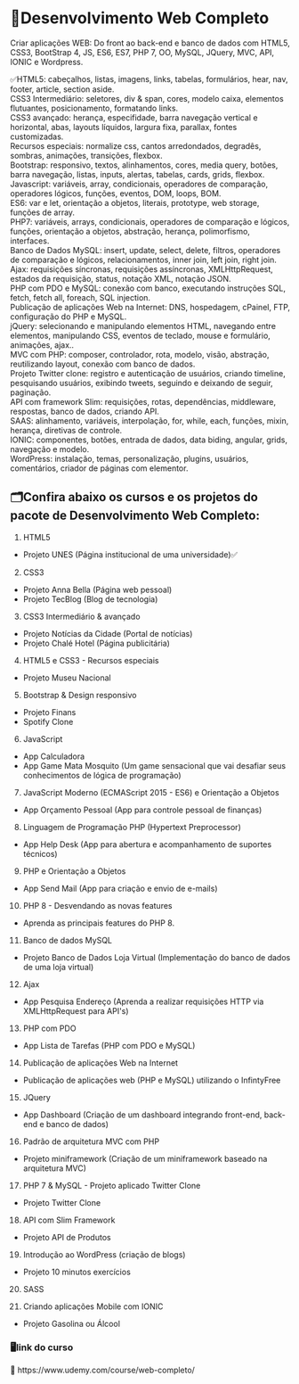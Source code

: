 <h1>📁Desenvolvimento Web Completo</h1> 
<p>Criar aplicações WEB: Do front ao back-end e banco de dados com HTML5, CSS3, BootStrap 4, JS, ES6, ES7, PHP 7, OO, MySQL, JQuery, MVC, API, IONIC e Wordpress.<br>

✅HTML5: cabeçalhos, listas, imagens, links, tabelas, formulários, hear, nav, footer, article, section aside.<br>
CSS3 Intermediário: seletores, div & span, cores, modelo caixa, elementos flutuantes, posicionamento, formatando links.<br>
CSS3 avançado: herança, especifidade, barra navegação vertical e horizontal, abas, layouts líquidos, largura fixa, parallax, fontes customizadas.<br>
Recursos especiais: normalize css, cantos arredondados, degradês, sombras, animações, transições, flexbox.<br>
Bootstrap: responsivo, textos, alinhamentos, cores, media query, botões, barra navegação, listas, inputs, alertas, tabelas, cards, grids, flexbox.<br>
Javascript: variáveis, array, condicionais, operadores de comparação, operadores lógicos, funções, eventos, DOM, loops, BOM.<br>
ES6: var e let, orientação a objetos, literais, prototype, web storage, funções de array.<br>
PHP7: variáveis, arrays, condicionais, operadores de comparação e lógicos, funções, orientação a objetos, abstração, herança, polimorfismo, interfaces.<br>
Banco de Dados MySQL: insert, update, select, delete, filtros, operadores de comparação e lógicos, relacionamentos, inner join, left join, right join.<br>
Ajax: requisições síncronas, requisições assíncronas, XMLHttpRequest, estados da requisição, status, notação XML, notação JSON.<br>
PHP com PDO e MySQL: conexão com banco, executando instruções SQL, fetch, fetch all, foreach, SQL injection.<br>
Publicação de aplicações Web na Internet: DNS, hospedagem, cPainel, FTP, configuração do PHP e MySQL.<br>
jQuery: selecionando e manipulando elementos HTML, navegando entre elementos, manipulando CSS, eventos de teclado, mouse e formulário, animações, ajax..<br>
MVC com PHP: composer, controlador, rota, modelo, visão, abstração, reutilizando layout, conexão com banco de dados.<br>
Projeto Twitter clone: registro e autenticação de usuários, criando timeline, pesquisando usuários, exibindo tweets, seguindo e deixando de seguir, paginação.<br>
API com framework Slim: requisições, rotas, dependências, middleware, respostas, banco de dados, criando API.<br>
SAAS: alinhamento, variáveis, interpolação, for, while, each, funções, mixin, herança, diretivas de controle.<br>
IONIC: componentes, botões, entrada de dados, data biding, angular, grids, navegação e modelo.<br>
WordPress: instalação, temas, personalização, plugins, usuários, comentários, criador de páginas com elementor.<br>
</p>

<h2>🗂️Confira abaixo os cursos e os projetos do pacote de Desenvolvimento Web Completo:</h2> 

1) HTML5 
- Projeto UNES (Página institucional de uma universidade)✅ 

2) CSS3
- Projeto Anna Bella (Página web pessoal)
- Projeto TecBlog (Blog de tecnologia)

3) CSS3 Intermediário & avançado
- Projeto Notícias da Cidade (Portal de notícias)
- Projeto Chalé Hotel (Página publicitária)


4) HTML5 e CSS3 - Recursos especiais
  - Projeto Museu Nacional

5) Bootstrap & Design responsivo
- Projeto Finans
- Spotify Clone

6) JavaScript
- App Calculadora
- App Game Mata Mosquito (Um game sensacional que vai desafiar seus conhecimentos de lógica de programação)

7) JavaScript Moderno (ECMAScript 2015 - ES6) e Orientação a Objetos
- App Orçamento Pessoal (App para controle pessoal de finanças)

8) Linguagem de Programação PHP  (Hypertext Preprocessor)
- App Help Desk (App para abertura e acompanhamento de suportes técnicos)

9) PHP e Orientação a Objetos
- App Send Mail (App para criação e envio de e-mails)

10) PHP 8 - Desvendando as novas features
- Aprenda as principais features do PHP 8.

11) Banco de dados MySQL
- Projeto Banco de Dados Loja Virtual (Implementação do banco de dados de uma loja virtual)

12) Ajax
- App Pesquisa Endereço (Aprenda a realizar requisições HTTP via XMLHttpRequest para API's)

13) PHP com PDO
- App Lista de Tarefas (PHP com PDO e MySQL)

14) Publicação de aplicações Web na Internet
  - Publicação de aplicações web (PHP e MySQL) utilizando o InfintyFree

15) JQuery
- App Dashboard (Criação de um dashboard integrando front-end, back-end e banco de dados)

16) Padrão de arquitetura MVC com PHP
- Projeto miniframework (Criação de um miniframework baseado na arquitetura MVC)

17) PHP 7 & MySQL - Projeto aplicado Twitter Clone
- Projeto Twitter Clone

18) API com Slim Framework
- Projeto API de Produtos

19) Introdução ao WordPress (criação de blogs)
- Projeto 10 minutos exercícios

20) SASS

21) Criando aplicações Mobile com IONIC
- Projeto Gasolina ou Álcool

<h3>🖥️link do curso</h3> 🔗
https://www.udemy.com/course/web-completo/


